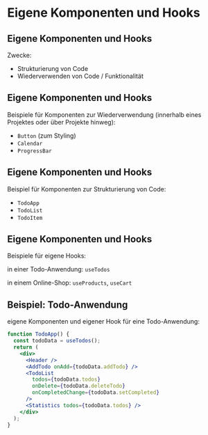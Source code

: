 # Eigene Komponenten und Hooks

## Eigene Komponenten und Hooks

Zwecke:

- Strukturierung von Code
- Wiederverwenden von Code / Funktionalität

## Eigene Komponenten und Hooks

Beispiele für Komponenten zur Wiederverwendung (innerhalb eines Projektes oder über Projekte hinweg):

- `Button` (zum Styling)
- `Calendar`
- `ProgressBar`

## Eigene Komponenten und Hooks

Beispiel für Komponenten zur Strukturierung von Code:

- `TodoApp`
- `TodoList`
- `TodoItem`

## Eigene Komponenten und Hooks

Beispiele für eigene Hooks:

in einer Todo-Anwendung: `useTodos`

in einem Online-Shop: `useProducts`, `useCart`

## Beispiel: Todo-Anwendung

eigene Komponenten und eigener Hook für eine Todo-Anwendung:

```jsx
function TodoApp() {
  const todoData = useTodos();
  return (
    <div>
      <Header />
      <AddTodo onAdd={todoData.addTodo} />
      <TodoList
        todos={todoData.todos}
        onDelete={todoData.deleteTodo}
        onCompletedChange={todoData.setCompleted}
      />
      <Statistics todos={todoData.todos} />
    </div>
  );
}
```
